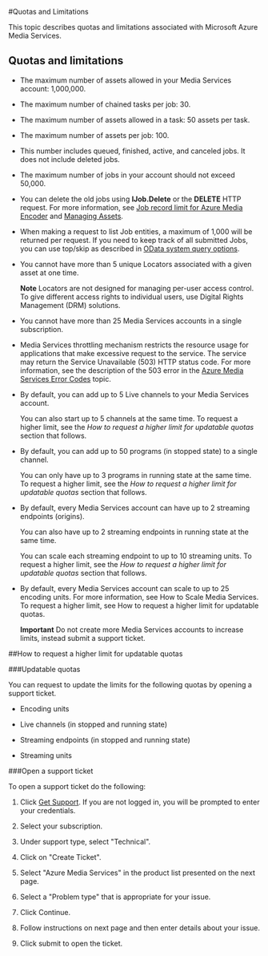 <properties 
	pageTitle="Media Services quotas and limitation" 
	description="This topic describes quotas and limitations associated with Microsoft Azure Media Services." 
	services="media-services" 
	documentationCenter="" 
	authors="juliako" 
	manager="dwrede" 
	editor=""/>

<tags 
	ms.service="media-services" 
	ms.workload="media" 
	ms.tgt_pltfrm="na" 
	ms.devlang="na" 
	ms.topic="article" 
	ms.date="05/24/2015" 
	ms.author="juliako"/>


#Quotas and Limitations

This topic describes quotas and limitations associated with Microsoft Azure Media Services.

## Quotas and limitations

- The maximum number of assets allowed in your Media Services account: 1,000,000. 

- The maximum number of chained tasks per job: 30.

- The maximum number of assets allowed in a task: 50 assets per task.
 
- The maximum number of assets per job: 100.
 
- This number includes queued, finished, active, and canceled jobs. It does not include deleted jobs.
 
- The maximum number of jobs in your account should not exceed 50,000.
 
- You can delete the old jobs using **IJob.Delete** or the **DELETE** HTTP request. For more information, see [Job record limit for Azure Media Encoder](http://blogs.msdn.com/b/randomnumber/archive/2014/05/05/job-record-limit-for-windows-azure-media-encoder.aspx) and [Managing Assets](https://msdn.microsoft.com/library/azure/dn642436.aspx). 
 
- When making a request to list Job entities, a maximum of 1,000 will be returned per request. If you need to keep track of all submitted Jobs, you can use top/skip as described in [OData system query options](http://msdn.microsoft.com/library/gg309461.aspx).  


- You cannot have more than 5 unique Locators associated with a given asset at one time. 
	
	**Note**
	Locators are not designed for managing per-user access control. To give different access rights to individual users, use Digital Rights Management (DRM) solutions.

- You cannot have more than 25 Media Services accounts in a single subscription.

- Media Services throttling mechanism restricts the resource usage for applications that make excessive request to the service. The service may return the Service Unavailable (503) HTTP status code. For more information, see the description of the 503 error in the [Azure Media Services Error Codes](http://msdn.microsoft.com/library/azure/dn168949.aspx) topic.

- By default, you can add up to 5 Live channels to your Media Services account. 

	You can also start up to 5 channels at the same time. To request a higher limit, see the *How to request a higher limit for updatable quotas* section that follows.

- By default, you can add up to 50 programs (in stopped state) to a single channel. 

	You can only have up to 3 programs in running state at the same time. To request a higher limit, see the *How to request a higher limit for updatable quotas* section that follows.

- By default, every Media Services account can have up to 2 streaming endpoints (origins). 

	You can also have up to 2 streaming endpoints in running state at the same time.

	You can scale each streaming endpoint to up to 10 streaming units. To request a higher limit, see the *How to request a higher limit for updatable quotas* section that follows.


- By default, every Media Services account can scale to up to 25 encoding units. For more information, see How to Scale Media Services. To request a higher limit, see How to request a higher limit for updatable quotas.
	
	**Important**
	Do not create more Media Services accounts to increase limits, instead submit a support ticket.

##How to request a higher limit for updatable quotas

###Updatable quotas

You can request to update the limits for the following quotas by opening a support ticket.
- Encoding units

- Live channels (in stopped and running state)
 
- Streaming endpoints (in stopped and running state)
 
- Streaming units

###Open a support ticket

To open a support ticket do the following:

1. Click [Get Support](https://manage.windowsazure.com/?getsupport=true). If you are not logged in, you will be prompted to enter your credentials.

1. Select your subscription.
 
1. Under support type, select "Technical".
 
1. Click on "Create Ticket". 
 
1. Select "Azure Media Services" in the product list presented on the next page.
 
1. Select a "Problem type" that is appropriate for your issue.
 
1. Click Continue.
 
1. Follow instructions on next page and then enter details about your issue.   
 
1. Click submit to open the ticket.
 